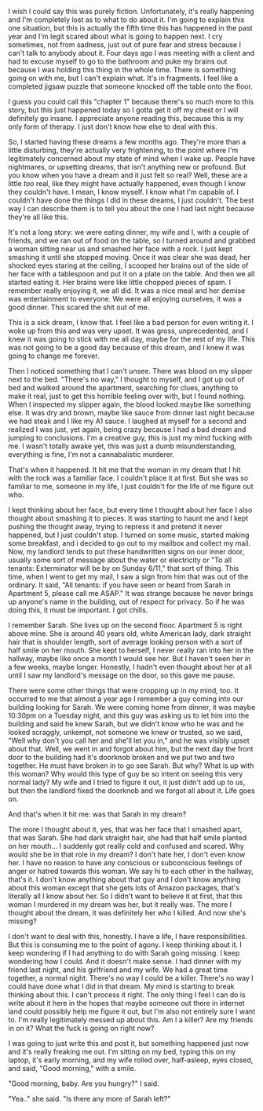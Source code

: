 I wish I could say this was purely fiction. Unfortunately, it's really happening and I'm completely lost as to what to do about it. I'm going to explain this one situation, but this is actually the fifth time this has happened in the past year and I'm legit scared about what is going to happen next. I cry sometimes, not from sadness, just out of pure fear and stress because I can't talk to anybody about it. Four days ago I was meeting with a client and had to excuse myself to go to the bathroom and puke my brains out because I was holding this thing in the whole time. There is something going on with me, but I can't explain what. It's in fragments. I feel like a completed jigsaw puzzle that someone knocked off the table onto the floor.

I guess you could call this "chapter 1" because there's so much more to this story, but this just happened today so I gotta get it off my chest or I will definitely go insane. I appreciate anyone reading this, because this is my only form of therapy. I just don't know how else to deal with this.

So, I started having these dreams a few months ago. They're more than a little disturbing, they're actually very frightening, to the point where I'm legitimately concerned about my state of mind when I wake up. People have nightmares, or upsetting dreams, that isn't anything new or profound. But you know when you have a dream and it just felt so real? Well, these are a little *too* real, like they might have actually happened, even though I know they couldn't have. I mean, I know myself. I know what I'm capable of. I couldn't have done the things I did in these dreams, I just couldn't. The best way I can describe them is to tell you about the one I had last night because they're all like this.

It's not a long story: we were eating dinner, my wife and I, with a couple of friends, and we ran out of food on the table, so I turned around and grabbed a woman sitting near us and smashed her face with a rock. I just kept smashing it until she stopped moving. Once it was clear she was dead, her shocked eyes staring at the ceiling, I scooped her brains out of the side of her face with a tablespoon and put it on a plate on the table. And then we all started eating it. Her brains were like little chopped pieces of spam. I remember really enjoying it, we all did. It was a nice meal and her demise was entertainment to everyone. We were all enjoying ourselves, it was a good dinner. This scared the shit out of me.

This is a sick dream, I know that. I feel like a bad person for even writing it. I woke up from this and was very upset. It was gross, unprecedented, and I knew it was going to stick with me all day, maybe for the rest of my life. This was not going to be a good day because of this dream, and I knew it was going to change me forever.

Then I noticed something that I can't unsee. There was blood on my slipper next to the bed. "There's no way," I thought to myself, and I got up out of bed and walked around the apartment, searching for clues, anything to make it real, just to get this horrible feeling over with, but I found nothing. When I inspected my slipper again, the blood looked maybe like something else. It was dry and brown, maybe like sauce from dinner last night because we had steak and I like my A1 sauce. I laughed at myself for a second and realized I was just, yet again, being crazy because I had a bad dream and jumping to conclusions. I'm a creative guy, this is just my mind fucking with me. I wasn't totally awake yet, this was just a dumb misunderstanding, everything is fine, I'm not a cannabalistic murderer. 

That's when it happened. It hit me that the woman in my dream that I hit with the rock was a familiar face. I couldn't place it at first. But she was so familiar to me, someone in my life, I just couldn't for the life of me figure out who.

I kept thinking about her face, but every time I thought about her face I also thought about smashing it to pieces. It was starting to haunt me and I kept pushing the thought away, trying to repress it and pretend it never happened, but I just couldn't stop. I turned on some music, started making some breakfast, and i decided to go out to my mailbox and collect my mail. Now, my landlord tends to put these handwritten signs on our inner door, usually some sort of message about the water or electricity or "To all tenants: Exterminator will be by on Sunday 6/11," that sort of thing. This time, when I went to get my mail, I saw a sign from him that was out of the ordinary. It said, "All tenants: if you have seen or heard from Sarah in Apartment 5, please call me ASAP." It was strange because he never brings up anyone's name in the building, out of respect for privacy. So if he was doing this, it must be important. I got chills. 

I remember Sarah. She lives up on the second floor. Apartment 5 is right above mine. She is around 40 years old, white American lady, dark straight hair that is shoulder length, sort of average looking person with a sort of half smile on her mouth. She kept to herself, I never really ran into her in the hallway, maybe like once a month I would see her. But I haven't seen her in a few weeks, maybe longer. Honestly, I hadn't even thought about her at all until I saw my landlord's message on the door, so this gave me pause.

There were some other things that were cropping up in my mind, too. It occurred to me that almost a year ago I remember a guy coming into our building looking for Sarah. We were coming home from dinner, it was maybe 10:30pm on a Tuesday night, and this guy was asking us to let him into the building and said he knew Sarah, but we didn't know who he was and he looked scraggly, unkempt, not someone we knew or trusted, so we said, "Well why don't you call her and she'll let you in," and he was visibly upset about that. Well, we went in and forgot about him, but the next day the front door to the building had it's doorknob broken and we put two and two together. He must have broken in to go see Sarah. But why? What is up with this woman? Why would this type of guy be so intent on seeing this very normal lady? My wife and I tried to figure it out, it just didn't add up to us, but then the landlord fixed the doorknob and we forgot all about it. Life goes on.

And that's when it hit me: was that Sarah in my dream? 

The more I thought about it, yes, that was her face that I smashed apart, that was Sarah. She had dark straight hair, she had that half smile planted on her mouth... I suddenly got really cold and confused and scared. Why would she be in that role in my dream? I don't hate her, I don't even know her. I have no reason to have any conscious or subconscious feelings of anger or hatred towards this woman. We say hi to each other in the hallway, that's it. I don't know anything about that guy and I don't know anything about this woman except that she gets lots of Amazon packages, that's literally all I know about her. So I didn't want to believe it at first, that this woman I murdered in my dream was her, but it really was. The more I thought about the dream, it was definitely her who I killed. And now she's missing?

I don't want to deal with this, honestly. I have a life, I have responsibilities. But this is consuming me to the point of agony. I keep thinking about it. I keep wondering if I had anything to do with Sarah going missing. I keep wondering how I could. And it doesn't make sense. I had dinner with my friend last night, and his girlfriend and my wife. We had a great time together, a normal night. There's no way I could be a killer. There's no way I could have done what I did in that dream. My mind is starting to break thinking about this. I can't process it right. The only thing I feel I can do is write about it here in the hopes that maybe someone out there in internet land could possibly help me figure it out, but I'm also not entirely sure I want to. I'm really legitimately messed up about this. Am I a killer? Are my friends in on it? What the fuck is going on right now? 

I was going to just write this and post it, but something happened just now and it's really freaking me out. I'm sitting on my bed, typing this on my laptop, it's early morning, and my wife rolled over, half-asleep, eyes closed, and said, "Good morning," with a smile.

 "Good morning, baby. Are you hungry?" I said. 

"Yea.." she said. "Is there any more of Sarah left?"